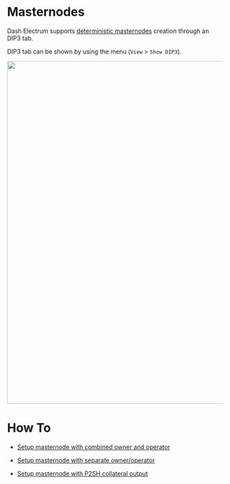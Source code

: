 # Masternodes

Dash Electrum supports
[deterministic masternodes](https://github.com/dashpay/dips/blob/master/dip-0003.md)
creation through an DIP3 tab.

DIP3 tab can be shown by using the menu (`View` > `Show DIP3`).

<p><image src="dip3/dip3_tab.png" width="800" /></p>


# How To

* [Setup masternode with combined owner and operator](dip3/op_own_howto.md)

* [Setup masternode with separate owner/operator](dip3/separate_op_own_howto.md)

* [Setup masternode with P2SH collateral output](dip3/dip3_p2sh_howto.md)

